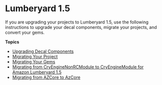 # Lumberyard 1\.5<a name="lumberyard-migrating-1-5"></a>

If you are upgrading your projects to Lumberyard 1\.5, use the following instructions to upgrade your decal components, migrate your projects, and convert your gems\. 

**Topics**
+ [Upgrading Decal Components](upgrade-decal-component.md)
+ [Migrating Your Project](migrating-project.md)
+ [Migrating Your Gems](gems-system-migrating.md)
+ [Migrating from CryEngineNonRCModule to CryEngineModule for Amazon Lumberyard 1\.5](lumberyard-migrating-1-5-cryenginemodule.md)
+ [Migrating from AZCore to AzCore](lumberyard-migrating-1-5-azcore.md)